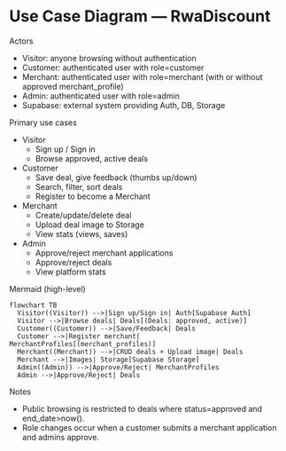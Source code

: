 # Use Case Diagram — RwaDiscount

Actors
- Visitor: anyone browsing without authentication
- Customer: authenticated user with role=customer
- Merchant: authenticated user with role=merchant (with or without approved merchant_profile)
- Admin: authenticated user with role=admin
- Supabase: external system providing Auth, DB, Storage

Primary use cases
- Visitor
  - Sign up / Sign in
  - Browse approved, active deals
- Customer
  - Save deal, give feedback (thumbs up/down)
  - Search, filter, sort deals
  - Register to become a Merchant
- Merchant
  - Create/update/delete deal
  - Upload deal image to Storage
  - View stats (views, saves)
- Admin
  - Approve/reject merchant applications
  - Approve/reject deals
  - View platform stats

Mermaid (high-level)
```mermaid
flowchart TB
  Visitor((Visitor)) -->|Sign up/Sign in| Auth[Supabase Auth]
  Visitor -->|Browse deals| Deals[(Deals: approved, active)]
  Customer((Customer)) -->|Save/Feedback| Deals
  Customer -->|Register merchant| MerchantProfiles[(merchant_profiles)]
  Merchant((Merchant)) -->|CRUD deals + Upload image| Deals
  Merchant -->|Images| Storage[Supabase Storage]
  Admin((Admin)) -->|Approve/Reject| MerchantProfiles
  Admin -->|Approve/Reject| Deals
```

Notes
- Public browsing is restricted to deals where status=approved and end_date>now().
- Role changes occur when a customer submits a merchant application and admins approve.
